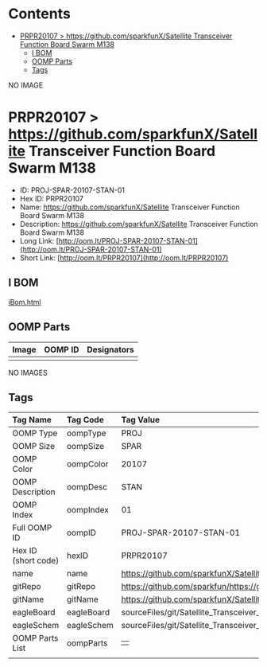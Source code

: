 



Contents
========

* [PRPR20107 > https://github.com/sparkfunX/Satellite Transceiver Function Board  Swarm M138](#prpr20107--httpsgithubcomsparkfunxsatellite-transceiver-function-board--swarm-m138)
	* [I BOM](#i-bom)
	* [OOMP Parts](#oomp-parts)
	* [Tags](#tags)
  
NO IMAGE  
# PRPR20107 > https://github.com/sparkfunX/Satellite Transceiver Function Board  Swarm M138

- ID: PROJ-SPAR-20107-STAN-01
- Hex ID: PRPR20107
- Name: https://github.com/sparkfunX/Satellite Transceiver Function Board  Swarm M138
- Description: https://github.com/sparkfunX/Satellite Transceiver Function Board  Swarm M138
- Long Link: [http://oom.lt/PROJ-SPAR-20107-STAN-01](http://oom.lt/PROJ-SPAR-20107-STAN-01)
- Short Link: [http://oom.lt/PRPR20107](http://oom.lt/PRPR20107)

## I BOM
  
[iBom.html](https://htmlpreview.github.io/?https://github.com/oomlout/oomlout_OOMP_projects_V2/blob/main/PROJ/SPAR/20107/STAN/01/ibom.html)
## OOMP Parts
  

|Image|OOMP ID|Designators|
| :--- | :--- | :--- |
||||
  
NO IMAGES  
## Tags
  

|Tag Name|Tag Code|Tag Value|
| :--- | :--- | :--- |
|OOMP Type|oompType|PROJ|
|OOMP Size|oompSize|SPAR|
|OOMP Color|oompColor|20107|
|OOMP Description|oompDesc|STAN|
|OOMP Index|oompIndex|01|
|Full OOMP ID|oompID|PROJ-SPAR-20107-STAN-01|
|Hex ID (short code)|hexID|PRPR20107|
|name|name|https://github.com/sparkfunX/Satellite Transceiver Function Board  Swarm M138|
|gitRepo|gitRepo|https://github.com/sparkfun/https://github.com/sparkfunX/Satellite_Transceiver_Function_Board__Swarm_M138|
|gitName|gitName|https://github.com/sparkfunX/Satellite_Transceiver_Function_Board__Swarm_M138|
|eagleBoard|eagleBoard|sourceFiles/git/Satellite_Transceiver_Function_Board__Swarm_M138/Hardware/Satellite_Transceiver_Function_Board__Swarm_M138.brd|
|eagleSchem|eagleSchem|sourceFiles/git/Satellite_Transceiver_Function_Board__Swarm_M138/Hardware/Satellite_Transceiver_Function_Board__Swarm_M138.sch|
|OOMP Parts List|oompParts|<table><tr><td></td></tr></table>|
||||
